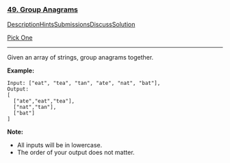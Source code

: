 ### [49. Group Anagrams](https://leetcode.com/problems/group-anagrams/description/)

[Description](https://leetcode.com/problems/group-anagrams/description/)[Hints](https://leetcode.com/problems/group-anagrams/hints/)[Submissions](https://leetcode.com/problems/group-anagrams/submissions/)[Discuss](https://leetcode.com/problems/group-anagrams/discuss/)[Solution](https://leetcode.com/problems/group-anagrams/solution/)

[Pick One](https://leetcode.com/problems/random-one-question/)

------

Given an array of strings, group anagrams together.

**Example:**

```
Input: ["eat", "tea", "tan", "ate", "nat", "bat"],
Output:
[
  ["ate","eat","tea"],
  ["nat","tan"],
  ["bat"]
]
```

**Note:**

- All inputs will be in lowercase.
- The order of your output does not matter.
